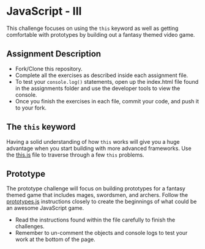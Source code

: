 # JavaScript - III
This challenge focuses on using the `this` keyword as well as getting comfortable with prototypes by building out a fantasy themed video game.   

## Assignment Description

* Fork/Clone this repository.
* Complete all the exercises as described inside each assignment file.
* To test your `console.log()` statements, open up the index.html file found in the assignments folder and use the developer tools to view the console.  
* Once you finish the exercises in each file, commit your code, and push it to your fork. 

## The `this` keyword

Having a solid understanding of how `this` works will give you a huge advantage when you start building with more advanced frameworks. Use the [this.js](assignments/this.js) file to traverse through a few `this` problems.

## Prototype

The prototype challenge will focus on building prototypes for a fantasy themed game that includes mages, swordsmen, and archers.  Follow the [prototypes.js](assignments/this.js) instructions closely to create the beginnings of what could be an awesome JavaScript game.

* Read the instructions found within the file carefully to finish the challenges. 
* Remember to un-comment the objects and console logs to test your work at the bottom of the page.
